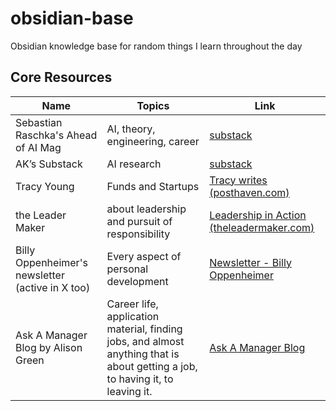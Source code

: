 # obsidian-base
Obsidian knowledge base for random things I learn throughout the day

## Core Resources
| Name                                             | Topics                                                                                                                         | Link                                                                         |
| ------------------------------------------------ | ------------------------------------------------------------------------------------------------------------------------------ | ---------------------------------------------------------------------------- |
| Sebastian Raschka's Ahead of AI Mag              | AI, theory, engineering, career                                                                                                | [substack](https://magazine.sebastianraschka.com/)                           |
| AK’s Substack                                    | AI research                                                                                                                    | [substack](https://akhaliq.substack.com/)                                    |
| Tracy Young                                      | Funds and Startups                                                                                                             | [Tracy writes (posthaven.com)](https://tracy.posthaven.com/archive)          |
| the Leader Maker                                 | about leadership and pursuit of responsibility                                                                                 | [Leadership in Action (theleadermaker.com)](https://www.theleadermaker.com/) |
| Billy Oppenheimer's newsletter (active in X too) | Every aspect of personal development                                                                                           | [Newsletter - Billy Oppenheimer](https://billyoppenheimer.com/newsletter/)   |
| Ask A Manager Blog by Alison Green               | Career life, application material, finding jobs, and almost anything that is about getting a job, to having it, to leaving it. | [Ask A Manager Blog](https://www.askamanager.org/)                           |

